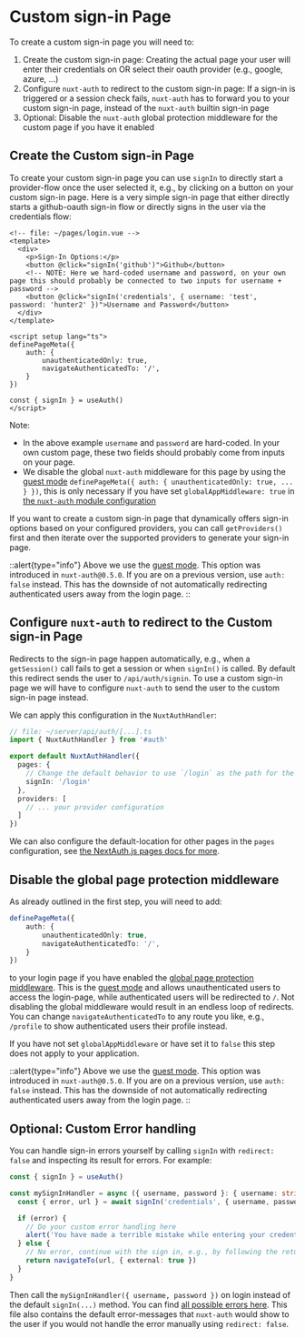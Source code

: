# Custom sign-in Page

To create a custom sign-in page you will need to:
1. Create the custom sign-in page: Creating the actual page your user will enter their credentials on OR select their oauth provider (e.g., google, azure, ...)
2. Configure `nuxt-auth` to redirect to the custom sign-in page: If a sign-in is triggered or a session check fails, `nuxt-auth` has to forward you to your custom sign-in page, instead of the `nuxt-auth` builtin sign-in page
3. Optional: Disable the `nuxt-auth` global protection middleware for the custom page if you have it enabled

## Create the Custom sign-in Page

To create your custom sign-in page you can use `signIn` to directly start a provider-flow once the user selected it, e.g., by clicking on a button on your custom sign-in page. Here is a very simple sign-in page that either directly starts a github-oauth sign-in flow or directly signs in the user via the credentials flow:
```vue
<!-- file: ~/pages/login.vue -->
<template>
  <div>
    <p>Sign-In Options:</p>
    <button @click="signIn('github')">Github</button>
    <!-- NOTE: Here we hard-coded username and password, on your own page this should probably be connected to two inputs for username + password -->
    <button @click="signIn('credentials', { username: 'test', password: 'hunter2' })">Username and Password</button>
  </div>
</template>

<script setup lang="ts">
definePageMeta({
    auth: {
        unauthenticatedOnly: true,
        navigateAuthenticatedTo: '/',
    }
})

const { signIn } = useAuth()
</script>
```

Note:
- In the above example `username` and `password` are hard-coded. In your own custom page, these two fields should probably come from inputs on your page.
- We disable the global `nuxt-auth` middleware for this page by using the [guest mode](/nuxt-auth/application-side/guest-mode) `definePageMeta({ auth: { unauthenticatedOnly: true, ... } })`, this is only necessary if you have set `globalAppMiddleware: true` in [the `nuxt-auth` module configuration](/nuxt-auth/configuration/nuxt-config)

If you want to create a custom sign-in page that dynamically offers sign-in options based on your configured providers, you can call `getProviders()` first and then iterate over the supported providers to generate your sign-in page.

::alert{type="info"}
Above we use the [guest mode](/nuxt-auth/application-side/guest-mode). This option was introduced in `nuxt-auth@0.5.0`. If you are on a previous version, use `auth: false` instead. This has the downside of not automatically redirecting authenticated users away from the login page.
::

## Configure `nuxt-auth` to redirect to the Custom sign-in Page

Redirects to the sign-in page happen automatically, e.g., when a `getSession()` call fails to get a session or when `signIn()` is called. By default this redirect sends the user to `/api/auth/signin`. To use a custom sign-in page we will have to configure `nuxt-auth` to send the user to the custom sign-in page instead.

We can apply this configuration in the `NuxtAuthHandler`:
```ts
// file: ~/server/api/auth/[...].ts
import { NuxtAuthHandler } from '#auth'

export default NuxtAuthHandler({
  pages: {
    // Change the default behavior to use `/login` as the path for the sign-in page
    signIn: '/login'
  },
  providers: [
    // ... your provider configuration
  ]
})
```

We can also configure the default-location for other pages in the `pages` configuration, see [the NextAuth.js pages docs for more](https://next-auth.js.org/configuration/pages).

## Disable the global page protection middleware

As already outlined in the first step, you will need to add:
```ts
definePageMeta({
    auth: {
        unauthenticatedOnly: true,
        navigateAuthenticatedTo: '/',
    }
})
```
to your login page if you have enabled the [global page protection middleware](/nuxt-auth/application-side/protecting-pages). This is the [guest mode](/nuxt-auth/application-side/guest-mode) and allows unauthenticated users to access the login-page, while authenticated users will be redirected to `/`. Not disabling the global middleware would result in an endless loop of redirects. You can change `navigateAuthenticatedTo` to any route you like, e.g., `/profile` to show authenticated users their profile instead.

If you have not set `globalAppMiddleware` or have set it to `false` this step does not apply to your application.

::alert{type="info"}
Above we use the [guest mode](/nuxt-auth/application-side/guest-mode). This option was introduced in `nuxt-auth@0.5.0`. If you are on a previous version, use `auth: false` instead. This has the downside of not automatically redirecting authenticated users away from the login page.
::

## Optional: Custom Error handling

You can handle sign-in errors yourself by calling `signIn` with `redirect: false` and inspecting its result for errors. For example:
```ts
const { signIn } = useAuth()

const mySignInHandler = async ({ username, password }: { username: string, password: string }) => {
  const { error, url } = await signIn('credentials', { username, password, redirect: false })

  if (error) {
    // Do your custom error handling here
    alert('You have made a terrible mistake while entering your credentials')
  } else {
    // No error, continue with the sign in, e.g., by following the returned redirect:
    return navigateTo(url, { external: true })
  }
}
```

Then call the `mySignInHandler({ username, password })` on login instead of the default `signIn(...)` method. You can find [all possible errors here](https://github.com/nextauthjs/next-auth/blob/aad0b8db0e8a163b3c3ae7dec3e9158e20d368f4/packages/next-auth/src/core/pages/signin.tsx#L4-L19). This file also contains the default error-messages that `nuxt-auth` would show to the user if you would not handle the error manually using `redirect: false`.
